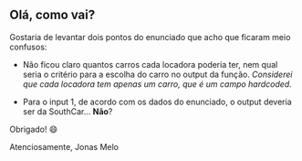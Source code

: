 Olá, como vai?
--------------

Gostaria de levantar dois pontos do enunciado que acho que ficaram meio confusos:

- Não ficou claro quantos carros cada locadora poderia ter, nem qual seria o critério para a escolha do carro no output da função. *Considerei que cada locadora tem apenas um carro, que é um campo hardcoded.*

- Para o input 1, de acordo com os dados do enunciado, o output deveria ser da SouthCar... **Não**?

Obrigado! :smile:

Atenciosamente,
Jonas Melo